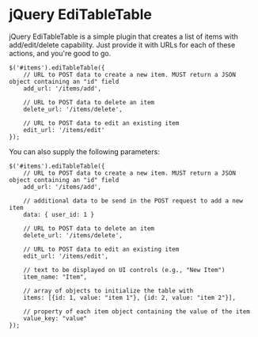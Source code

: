 jQuery EdiTableTable
=============

jQuery EdiTableTable is a simple plugin that creates a list of items with add/edit/delete capability. Just provide it with URLs for each of these actions, and you're good to go.

    $('#items').ediTableTable({
        // URL to POST data to create a new item. MUST return a JSON object containing an "id" field
        add_url: '/items/add',

        // URL to POST data to delete an item
        delete_url: '/items/delete',

        // URL to POST data to edit an existing item
        edit_url: '/items/edit'
    });

You can also supply the following parameters:

    $('#items').ediTableTable({
        // URL to POST data to create a new item. MUST return a JSON object containing an "id" field
        add_url: '/items/add',

        // additional data to be send in the POST request to add a new item
        data: { user_id: 1 }

        // URL to POST data to delete an item
        delete_url: '/items/delete',

        // URL to POST data to edit an existing item
        edit_url: '/items/edit',

        // text to be displayed on UI controls (e.g., "New Item")
        item_name: "Item",

        // array of objects to initialize the table with
        items: [{id: 1, value: "item 1"}, {id: 2, value: "item 2"}],

        // property of each item object containing the value of the item
        value_key: "value"
    });
